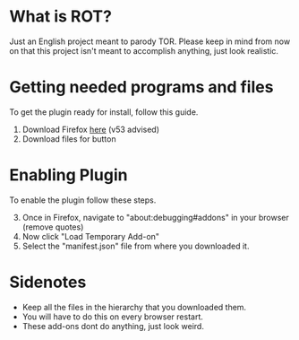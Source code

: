 # What is ROT?
Just an English project meant to parody TOR. Please keep in mind from now on that this project isn't meant to accomplish anything, just look realistic.

# Getting needed programs and files
To get the plugin ready for install, follow this guide.

1. Download Firefox <a href="https://www.mozilla.org/en-US/firefox/new/">here<a> (v53 advised)
2. Download files for button

# Enabling Plugin
To enable the plugin follow these steps.

3. Once in Firefox, navigate to "about:debugging#addons" in your browser (remove quotes)
4. Now click "Load Temporary Add-on"
5. Select the "manifest.json" file from where you downloaded it.

# Sidenotes
- Keep all the files in the hierarchy that you downloaded them.
- You will have to do this on every browser restart.
- These add-ons dont do anything, just look weird.
